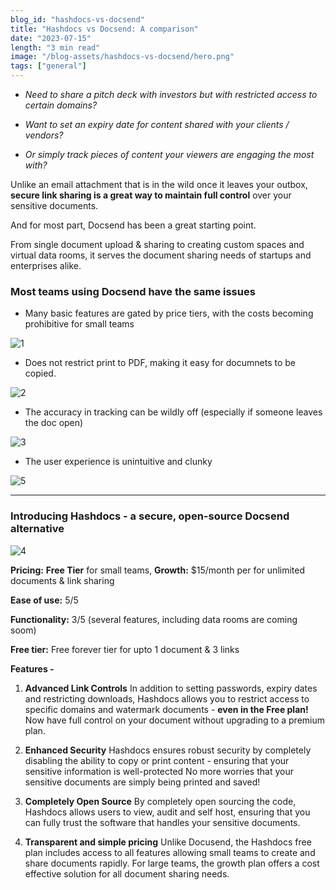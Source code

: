 ```yaml
---
blog_id: "hashdocs-vs-docsend"
title: "Hashdocs vs Docsend: A comparison"
date: "2023-07-15"
length: "3 min read"
image: "/blog-assets/hashdocs-vs-docsend/hero.png"
tags: ["general"]
---
```

- _Need to share a pitch deck with investors but with restricted access to certain domains?_

- *Want to set an expiry date for content shared with your clients / vendors?*

- *Or simply track pieces of content your viewers are engaging the most with?* 

Unlike an email attachment that is in the wild once it leaves your outbox, **secure link sharing is a great way to maintain full control** over your sensitive documents. 

And for most part, Docsend has been a great starting point.

From single document upload & sharing to creating custom spaces and virtual data rooms, it serves the document sharing needs of startups and enterprises alike. 

### **Most teams using Docsend have the same issues**

- Many basic features are gated by price tiers, with the costs becoming prohibitive for small teams

![1](/blog-assets/hashdocs-vs-docsend/5.png)

- Does not restrict print to PDF, making it easy for documnets to be copied.

![2](/blog-assets/hashdocs-vs-docsend/1.png)

- The accuracy in tracking can be wildly off (especially if someone leaves the doc open)

![3](/blog-assets/hashdocs-vs-docsend/2.png)

- The user experience is unintuitive and clunky

![5](/blog-assets/hashdocs-vs-docsend/3.png)

---

### Introducing Hashdocs - a secure, open-source Docsend alternative

![4](/blog-assets/hashdocs-vs-docsend/4.png)

**Pricing:** **Free Tier** for small teams, **Growth:** $15/month per for unlimited documents & link sharing

**Ease of use:** 5/5

**Functionality:** 3/5 (several features, including data rooms are coming soom)

**Free tier:** Free forever tier for upto 1 document & 3 links

**Features -** 

1. **Advanced Link Controls**
In addition to setting passwords, expiry dates and restricting downloads, Hashdocs allows you to restrict access to specific domains and watermark documents - **even in the Free plan!** Now have full control on your document without upgrading to a premium plan.

2. **Enhanced Security**
Hashdocs ensures robust security by completely disabling the ability to copy or print content - ensuring that your sensitive information is well-protected No more worries that your sensitive documents are simply being printed and saved!

3. **Completely Open Source**
By completely open sourcing the code, Hashdocs allows users to view, audit and self host, ensuring that you can fully trust the software that handles your sensitive documents.

4. **Transparent and simple pricing** 
Unlike Docusend, the Hashdocs free plan includes access to all features allowing small teams to create and share documents rapidly. For large teams, the growth plan offers a cost effective solution for all document sharing needs.